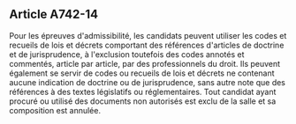 Article A742-14
----
Pour les épreuves d'admissibilité, les candidats peuvent utiliser les codes et
recueils de lois et décrets comportant des références d'articles de doctrine et
de jurisprudence, à l'exclusion toutefois des codes annotés et commentés,
article par article, par des professionnels du droit. Ils peuvent également se
servir de codes ou recueils de lois et décrets ne contenant aucune indication de
doctrine ou de jurisprudence, sans autre note que des références à des textes
législatifs ou réglementaires. Tout candidat ayant procuré ou utilisé des
documents non autorisés est exclu de la salle et sa composition est annulée.
